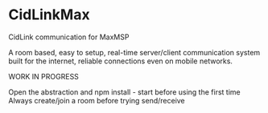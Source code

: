 # CidLinkMax
CidLink communication for MaxMSP

A room based, easy to setup, real-time server/client communication system built for the internet, reliable connections even on mobile networks.

WORK IN PROGRESS

Open the abstraction and npm install - start before using the first time
Always create/join a room before trying send/receive
